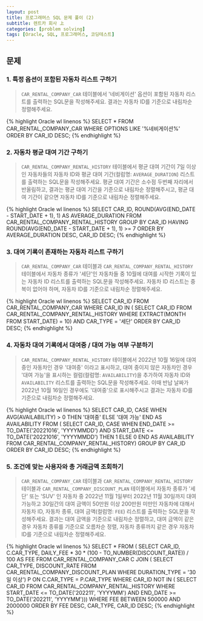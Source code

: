 ```yaml
---
layout: post
title: 프로그래머스 SQL 문제 풀이 (2)
subtitle: 렌트카 회사 上
categories: [problem solving]
tags: [Oracle, SQL, 프로그래머스, 코딩테스트]
---
```


## 문제


### 1. 특정 옵션이 포함된 자동차 리스트 구하기

>`CAR_RENTAL_COMPANY_CAR` 테이블에서 '네비게이션' 옵션이 포함된 자동차 리스트를 출력하는 SQL문을 작성해주세요. 결과는 자동차 ID를 기준으로 내림차순 정렬해주세요.

{% highlight Oracle wl linenos %}
SELECT *
FROM CAR_RENTAL_COMPANY_CAR
WHERE OPTIONS LIKE '%네비게이션%'
ORDER BY CAR_ID DESC;
{% endhighlight %}

### 2. 자동차 평균 대여 기간 구하기

>`CAR_RENTAL_COMPANY_RENTAL_HISTORY` 테이블에서 평균 대여 기간이 7일 이상인 자동차들의 자동차 ID와 평균 대여 기간(컬럼명: `AVERAGE_DURATION`) 리스트를 출력하는 SQL문을 작성해주세요. 평균 대여 기간은 소수점 두번째 자리에서 반올림하고, 결과는 평균 대여 기간을 기준으로 내림차순 정렬해주시고, 평균 대여 기간이 같으면 자동차 ID를 기준으로 내림차순 정렬해주세요.

{% highlight Oracle wl linenos %}
SELECT CAR_ID, ROUND(AVG(END_DATE - START_DATE + 1), 1) AS AVERAGE_DURATION
FROM CAR_RENTAL_COMPANY_RENTAL_HISTORY
GROUP BY CAR_ID
HAVING ROUND(AVG(END_DATE - START_DATE + 1), 1) >= 7
ORDER BY AVERAGE_DURATION DESC, CAR_ID DESC;
{% endhighlight %}

### 3. 대여 기록이 존재하는 자동차 리스트 구하기

>`CAR_RENTAL_COMPANY_CAR` 테이블과 `CAR_RENTAL_COMPANY_RENTAL_HISTORY` 테이블에서 자동차 종류가 '세단'인 자동차들 중 10월에 대여를 시작한 기록이 있는 자동차 ID 리스트를 출력하는 SQL문을 작성해주세요. 자동차 ID 리스트는 중복이 없어야 하며, 자동차 ID를 기준으로 내림차순 정렬해주세요.

{% highlight Oracle wl linenos %}
SELECT CAR_ID
FROM CAR_RENTAL_COMPANY_CAR
WHERE CAR_ID IN (
    SELECT CAR_ID
    FROM CAR_RENTAL_COMPANY_RENTAL_HISTORY
    WHERE EXTRACT(MONTH FROM START_DATE) = 10)
    AND CAR_TYPE = '세단'
ORDER BY CAR_ID DESC;
{% endhighlight %}

### 4. 자동차 대여 기록에서 대여중 / 대여 가능 여부 구분하기

>`CAR_RENTAL_COMPANY_RENTAL_HISTORY` 테이블에서 2022년 10월 16일에 대여 중인 자동차인 경우 '대여중' 이라고 표시하고, 대여 중이지 않은 자동차인 경우 '대여 가능'을 표시하는 컬럼(컬럼명: `AVAILABILITY`)을 추가하여 자동차 ID와 `AVAILABILITY` 리스트를 출력하는 SQL문을 작성해주세요. 이때 반납 날짜가 2022년 10월 16일인 경우에도 '대여중'으로 표시해주시고 결과는 자동차 ID를 기준으로 내림차순 정렬해주세요.

{% highlight Oracle wl linenos %}
SELECT CAR_ID,
    CASE
    WHEN AVG(AVAILABILITY) > 0
        THEN '대여중'
    ELSE '대여 가능'
    END AS AVAILABILITY
FROM (
    SELECT CAR_ID,
        CASE
        WHEN END_DATE >= TO_DATE('20221016', 'YYYYMMDD')
        AND START_DATE <= TO_DATE('20221016', 'YYYYMMDD')
            THEN 1
        ELSE 0
        END AS AVAILABILITY
    FROM CAR_RENTAL_COMPANY_RENTAL_HISTORY)
GROUP BY CAR_ID
ORDER BY CAR_ID DESC;
{% endhighlight %}

### 5. 조건에 맞는 사용자와 총 거래금액 조회하기

>`CAR_RENTAL_COMPANY_CAR` 테이블과 `CAR_RENTAL_COMPANY_RENTAL_HISTORY` 테이블과 `CAR_RENTAL_COMPANY_DISCOUNT_PLAN` 테이블에서 자동차 종류가 '세단' 또는 'SUV' 인 자동차 중 2022년 11월 1일부터 2022년 11월 30일까지 대여 가능하고 30일간의 대여 금액이 50만원 이상 200만원 미만인 자동차에 대해서 자동차 ID, 자동차 종류, 대여 금액(컬럼명: `FEE`) 리스트를 출력하는 SQL문을 작성해주세요. 결과는 대여 금액을 기준으로 내림차순 정렬하고, 대여 금액이 같은 경우 자동차 종류를 기준으로 오름차순 정렬, 자동차 종류까지 같은 경우 자동차 ID를 기준으로 내림차순 정렬해주세요.

{% highlight Oracle wl linenos %}
SELECT *
FROM (
    SELECT CAR_ID, C.CAR_TYPE, DAILY_FEE * 30 * (100 - TO_NUMBER(DISCOUNT_RATE)) / 100 AS FEE
    FROM CAR_RENTAL_COMPANY_CAR C
    JOIN (
        SELECT CAR_TYPE, DISCOUNT_RATE
        FROM CAR_RENTAL_COMPANY_DISCOUNT_PLAN
        WHERE DURATION_TYPE = '30일 이상')
        P ON C.CAR_TYPE = P.CAR_TYPE
    WHERE CAR_ID NOT IN (
        SELECT CAR_ID
        FROM CAR_RENTAL_COMPANY_RENTAL_HISTORY
        WHERE START_DATE <= TO_DATE('202211', 'YYYYMM')
            AND END_DATE >= TO_DATE('202211', 'YYYYMM')))
WHERE FEE BETWEEN 500000 AND 2000000
ORDER BY FEE DESC, CAR_TYPE, CAR_ID DESC;
{% endhighlight %}
